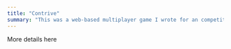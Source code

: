 ```yaml
---
title: "Contrive"
summary: "This was a web-based multiplayer game I wrote for an competition at my university. The game was to be played over the internet. Everything was HTML/JS only (this was written with GWT)"
---
```


More details here


